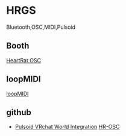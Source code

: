 # HRGS

Bluetooth,OSC,MIDI,Pulsoid

## Booth

[HeartRat OSC](https://selees824.booth.pm/items/5531594)

## loopMIDI

[loopMIDI](https://www.tobias-erichsen.de/software/loopmidi.html)

## github

- [Pulsoid VRchat World Integration](https://github.com/pulsoid-oss/pulsoid-vrchat-integration/) [HR-OSC](https://github.com/kamyu1537/hr-osc)
